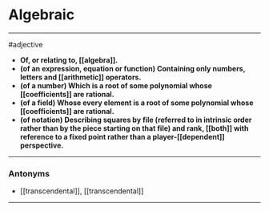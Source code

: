 # Algebraic
---
#adjective
- **Of, or relating to, [[algebra]].**
- **(of an expression, equation or function) Containing only numbers, letters and [[arithmetic]] operators.**
- **(of a number) Which is a root of some polynomial whose [[coefficients]] are rational.**
- **(of a field) Whose every element is a root of some polynomial whose [[coefficients]] are rational.**
- **(of notation) Describing squares by file (referred to in intrinsic order rather than by the piece starting on that file) and rank, [[both]] with reference to a fixed point rather than a player-[[dependent]] perspective.**
---
### Antonyms
- [[transcendental]], [[transcendental]]
---
